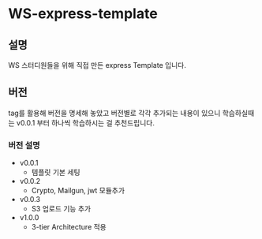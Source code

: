 # WS-express-template

## 설명
WS 스터디원들을 위해 직접 만든 express Template 입니다.

## 버전
tag를 활용해 버전을 명세해 놓았고 버전별로 각각 추가되는 내용이 있으니
학습하실때는 v0.0.1 부터 하나씩 학습하시는 걸 추천드립니다.

### 버전 설명
- v0.0.1
  - 템플릿 기본 세팅
- v0.0.2
  - Crypto, Mailgun, jwt 모듈추가
- v0.0.3
  - S3 업로드 기능 추가
- v1.0.0
  - 3-tier Architecture 적용
